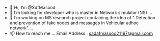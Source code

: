 - 👋 Hi, I’m @SdfMasood
- 👀 I’m looking for developer who is master in Network simulator (NS) ...
- 🌱 I’m working on MS research project containing the idea of " Detection and prevention of fake nodes and messages in Vehicular adhoc network"....
- 📫 How to reach me ... Email Address : sadafmasood21197@gmail.com

<!---
SdfMasood/SdfMasood is a ✨ special ✨ repository because its `README.md` (this file) appears on your GitHub profile.
You can click the Preview link to take a look at your changes.
--->
